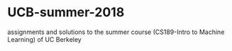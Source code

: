# UCB-summer-2018
assignments and solutions to the summer course (CS189-Intro to Machine Learning) of UC Berkeley 

